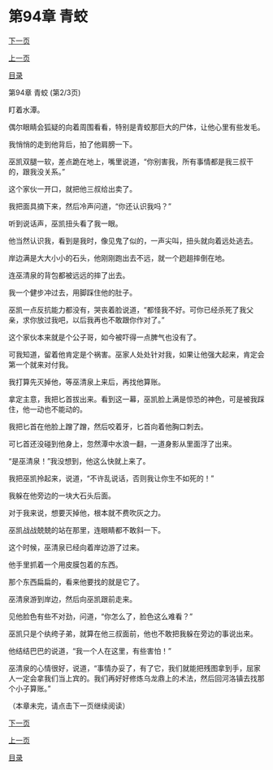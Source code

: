 <h1>第94章   青蛟</h1>
            <div><p><a href="./0281_%E7%AC%AC94%E7%AB%A0_%E9%9D%92%E8%9B%9F.md">下一页</a></p><p><a href="./0279_%E7%AC%AC94%E7%AB%A0_%E9%9D%92%E8%9B%9F.md">上一页</a></p><p><a href="../">目录</a></p></div>
            <div><p>第94章   青蛟 (第2/3页)</p><p>盯着水潭。</p><p>偶尔眼睛会狐疑的向着周围看看，特别是青蛟那巨大的尸体，让他心里有些发毛。</p><p>我悄悄的走到他背后，拍了他肩膀一下。</p><p>巫凯双腿一软，差点跪在地上，嘴里说道，“你别害我，所有事情都是我三叔干的，跟我没关系。”</p><p>这个家伙一开口，就把他三叔给出卖了。</p><p>我把面具摘下来，然后冷声问道，“你还认识我吗？”</p><p>听到说话声，巫凯扭头看了我一眼。</p><p>他当然认识我，看到是我时，像见鬼了似的，一声尖叫，扭头就向着远处逃去。</p><p>岸边满是大大小小的石头，他刚刚跑出去不远，就一个趔趄摔倒在地。</p><p>连巫清泉的背包都被远远的摔了出去。</p><p>我一个健步冲过去，用脚踩住他的肚子。</p><p>巫凯一点反抗能力都没有，哭丧着脸说道，“都怪我不好。可你已经杀死了我父亲，求你放过我吧，以后我再也不敢跟你作对了。”</p><p>这个家伙本来就是个公子哥，如今被吓得一点脾气也没有了。</p><p>可我知道，留着他肯定是个祸害。巫家人处处针对我，如果让他强大起来，肯定会第一个就来对付我。</p><p>我打算先灭掉他，等巫清泉上来后，再找他算账。</p><p>拿定主意，我把匕首拔出来。看到这一幕，巫凯脸上满是惊恐的神色，可是被我踩住，他一动也不能动的。</p><p>我把匕首在他脸上蹭了蹭，然后咬着牙，匕首向着他胸口刺去。</p><p>可匕首还没碰到他身上，忽然潭中水浪一翻，一道身影从里面浮了出来。</p><p>“是巫清泉！”我没想到，他这么快就上来了。</p><p>我把巫凯拎起来，说道，“不许乱说话，否则我让你生不如死的！”</p><p>我躲在他旁边的一块大石头后面。</p><p>对于我来说，想要灭掉他，根本就不费吹灰之力。</p><p>巫凯战战兢兢的站在那里，连眼睛都不敢斜一下。</p><p>这个时候，巫清泉已经向着岸边游了过来。</p><p>他手里抓着一个用皮膜包着的东西。</p><p>那个东西扁扁的，看来他要找的就是它了。</p><p>巫清泉游到岸边，然后向巫凯跟前走来。</p><p>见他脸色有些不对劲，问道，“你怎么了，脸色这么难看？”</p><p>巫凯只是个纨绔子弟，就算在他三叔面前，他也不敢把我躲在旁边的事说出来。</p><p>他结结巴巴的说道，“我一个人在这里，有些害怕！”</p><p>巫清泉的心情很好，说道，“事情办妥了，有了它，我们就能把残图拿到手，屈家人一定会拿我们当上宾的。我们再好好修炼乌龙鼎上的术法，然后回河洛镇去找那个小子算账。”</p><p>（本章未完，请点击下一页继续阅读）</p></div>
            <div><p><a href="./0281_%E7%AC%AC94%E7%AB%A0_%E9%9D%92%E8%9B%9F.md">下一页</a></p><p><a href="./0279_%E7%AC%AC94%E7%AB%A0_%E9%9D%92%E8%9B%9F.md">上一页</a></p><p><a href="../">目录</a></p></div>